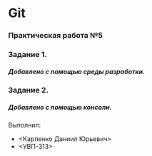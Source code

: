 # Git
### Практическая работа №5
### Задание 1.
##### Добавлено с помощью среды разработки.
### Задание 2.
##### Добавлено с помощью консоли.
Выполнил:
* <Карпенко Даниил Юрьевич>
* <УВП-313>